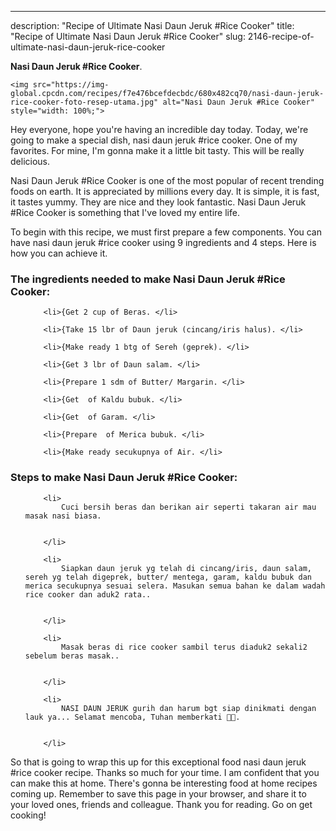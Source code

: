 ---
description: "Recipe of Ultimate Nasi Daun Jeruk #Rice Cooker"
title: "Recipe of Ultimate Nasi Daun Jeruk #Rice Cooker"
slug: 2146-recipe-of-ultimate-nasi-daun-jeruk-rice-cooker

<p>
	<strong>Nasi Daun Jeruk #Rice Cooker</strong>. 
	
</p>
<p>
	
	<img src="https://img-global.cpcdn.com/recipes/f7e476bcefdecbdc/680x482cq70/nasi-daun-jeruk-rice-cooker-foto-resep-utama.jpg" alt="Nasi Daun Jeruk #Rice Cooker" style="width: 100%;">
	
	
</p>
<p>
	Hey everyone, hope you're having an incredible day today. Today, we're going to make a special dish, nasi daun jeruk #rice cooker. One of my favorites. For mine, I'm gonna make it a little bit tasty. This will be really delicious.
</p>
	
<p>
	
</p>
<p>
	Nasi Daun Jeruk #Rice Cooker is one of the most popular of recent trending foods on earth. It is appreciated by millions every day. It is simple, it is fast, it tastes yummy. They are nice and they look fantastic. Nasi Daun Jeruk #Rice Cooker is something that I've loved my entire life.
</p>

<p>
To begin with this recipe, we must first prepare a few components. You can have nasi daun jeruk #rice cooker using 9 ingredients and 4 steps. Here is how you can achieve it.
</p>

<h3>The ingredients needed to make Nasi Daun Jeruk #Rice Cooker:</h3>

<ol>
	
		<li>{Get 2 cup of Beras. </li>
	
		<li>{Take 15 lbr of Daun jeruk (cincang/iris halus). </li>
	
		<li>{Make ready 1 btg of Sereh (geprek). </li>
	
		<li>{Get 3 lbr of Daun salam. </li>
	
		<li>{Prepare 1 sdm of Butter/ Margarin. </li>
	
		<li>{Get  of Kaldu bubuk. </li>
	
		<li>{Get  of Garam. </li>
	
		<li>{Prepare  of Merica bubuk. </li>
	
		<li>{Make ready secukupnya of Air. </li>
	
</ol>
<p>
	
</p>

<h3>Steps to make Nasi Daun Jeruk #Rice Cooker:</h3>

<ol>
	
		<li>
			Cuci bersih beras dan berikan air seperti takaran air mau masak nasi biasa.
			
			
		</li>
	
		<li>
			Siapkan daun jeruk yg telah di cincang/iris, daun salam, sereh yg telah digeprek, butter/ mentega, garam, kaldu bubuk dan merica secukupnya sesuai selera. Masukan semua bahan ke dalam wadah rice cooker dan aduk2 rata..
			
			
		</li>
	
		<li>
			Masak beras di rice cooker sambil terus diaduk2 sekali2 sebelum beras masak..
			
			
		</li>
	
		<li>
			NASI DAUN JERUK gurih dan harum bgt siap dinikmati dengan lauk ya... Selamat mencoba, Tuhan memberkati 🙏😇.
			
			
		</li>
	
</ol>

<p>
	
</p>

<p>
	So that is going to wrap this up for this exceptional food nasi daun jeruk #rice cooker recipe. Thanks so much for your time. I am confident that you can make this at home. There's gonna be interesting food at home recipes coming up. Remember to save this page in your browser, and share it to your loved ones, friends and colleague. Thank you for reading. Go on get cooking!
</p>
